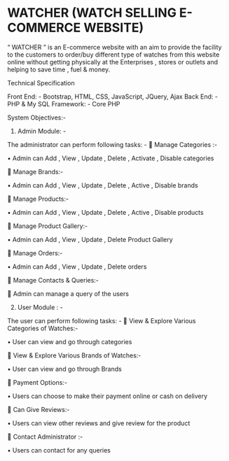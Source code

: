 # WATCHER (WATCH SELLING E-COMMERCE WEBSITE)

“ WATCHER ” is an E-commerce website with an aim to provide the facility to the customers to order/buy different type of watches from this website online without getting physically at the Enterprises , stores or outlets and helping to save time , fuel &amp; money.

Technical Specification

Front End: - Bootstrap, HTML, CSS, JavaScript, JQuery, Ajax
Back End: -   PHP & My SQL
Framework: - Core PHP


System Objectives:-

1)	Admin Module: -

The administrator can perform following tasks: -
	Manage Categories :-

•	Admin can Add , View , Update , Delete , Activate , Disable categories 

	 Manage Brands:-

•	Admin can  Add , View , Update , Delete , Active , Disable brands

	Manage Products:-

•	Admin can Add , View , Update , Delete , Active , Disable products

	Manage Product Gallery:-

•	Admin can Add , View , Update , Delete Product Gallery

	Manage Orders:-

•	Admin can  Add , View , Update , Delete orders



	 Manage Contacts & Queries:-

	Admin can manage a query of the users




2)	User Module : -

The user can perform following tasks: -
	View & Explore Various Categories of Watches:-

•	User can view and go through categories

	View & Explore Various Brands of Watches:-

•	User can view and go through Brands

	Payment Options:-

•	Users can choose to make their payment online or cash on delivery

	Can Give Reviews:-

•	Users can view other reviews and give review for the product

	Contact Administrator :-

•	Users can contact for any queries
